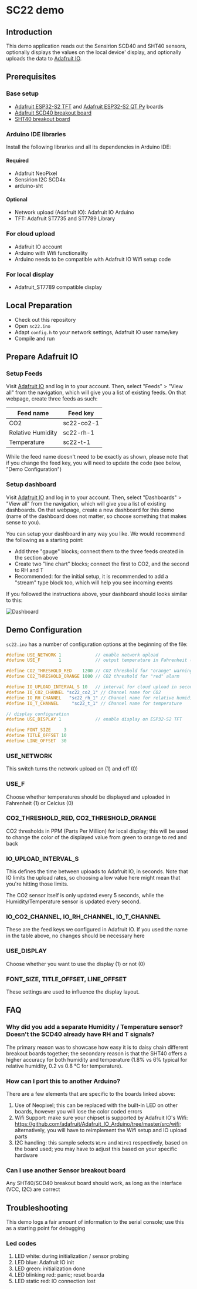 # SC22 demo

## Introduction

This demo application reads out the Sensirion SCD40 and SHT40 sensors, optionally displays the values on the local device' display, and optionally uploads the data to [Adafruit IO](https://io.adafruit.com).

## Prerequisites

### Base setup
- [Adafruit ESP32-S2 TFT](https://www.adafruit.com/product/5300]) and [Adafruit ESP32-S2 QT Py](https://www.adafruit.com/product/5325) boards
- [Adafruit SCD40 breakout board](https://www.adafruit.com/product/5187)
- [SHT40 breakout board](https://www.adafruit.com/product/4885)

### Arduino IDE libraries

Install the following libraries and all its dependencies in Arduino IDE:

#### Required
- Adafruit NeoPixel
- Sensirion I2C SCD4x
- arduino-sht

#### Optional
- Network upload (Adafruit IO): Adafruit IO Arduino
- TFT: Adafruit ST7735 and ST7789 Library

### For cloud upload 
- Adafruit IO account
- Arduino with Wifi functionality
- Arduino needs to be compatible with Adafruit IO Wifi setup code

### For local display
- Adafruit_ST7789 compatible display


## Local Preparation
- Check out this repository
- Open `sc22.ino`
- Adapt `config.h` to your network settings, Adafruit IO user name/key
- Compile and run

## Prepare Adafruit IO

### Setup Feeds
Visit [Adafruit IO](https://io.adafruit.com) and log in to your account. Then, select "Feeds" > "View all" from the navigation, which will give you a list of existing feeds. On that webpage, create three feeds as such:

|Feed name|Feed key|
|----------|-------|
|CO2|sc22-co2-1|
|Relative Humidity|sc22-rh-1|
|Temperature|sc22-t-1|

While the feed name doesn't need to be exactly as shown, please note that if you change the feed key, you will need to update the code (see below, "Demo Configuration")

### Setup dashboard
Visit [Adafruit IO](https://io.adafruit.com) and log in to your account. Then, select "Dashboards" > "View all" from the navigation, which will give you a list of existing dashboards. On that webpage, create a new dashboard for this demo (name of the dashboard does not matter, so choose something that makes sense to you).

You can setup your dashboard in any way you like. We would recommend the following as a starting point:
- Add three "gauge" blocks; connect them to the three feeds created in the section above
- Create two "line chart" blocks; connect the first to CO2, and the second to RH and T
- Recommended: for the initial setup, it is recommended to add a "stream" type block too, which will help you see incoming events

If you followed the instructions above, your dashboard should looks similar to this:

![Dashboard](assets/dashboard.jpg)

## Demo Configuration

`sc22.ino` has a number of configuration options at the beginning of the file:

```c++
#define USE_NETWORK 1             // enable network upload
#define USE_F       1             // output temperature in Fahrenheit (alternative: Celcius)

#define CO2_THRESHOLD_RED    1200 // CO2 threshold for "orange" warning
#define CO2_THRESHOLD_ORANGE 1000 // CO2 threshold for "red" alarm

#define IO_UPLOAD_INTERVAL_S 10   // interval for cloud upload in seconds
#define IO_CO2_CHANNEL "sc22_co2_1" // Channel name for CO2
#define IO_RH_CHANNEL   "sc22_rh_1" // Channel name for relative humidity
#define IO_T_CHANNEL     "sc22_t_1" // Channel name for temperature

// display configuration
#define USE_DISPLAY 1             // enable display on ESP32-S2 TFT

#define FONT_SIZE     3
#define TITLE_OFFSET 10
#define LINE_OFFSET  30
```

### USE_NETWORK
This switch turns the network upload on (1) and off (0)

### USE_F
Choose whether temperatures should be displayed and uploaded in Fahrenheit (1) or Celcius (0)

### CO2_THRESHOLD_RED, CO2_THRESHOLD_ORANGE
CO2 thresholds in PPM (Parts Per Million) for local display; this will be used to change the color of the displayed value from green to orange to red and back

### IO_UPLOAD_INTERVAL_S
This defines the time between uploads to Adafruit IO, in seconds. Note that IO limits the upload rates, so choosing a low value here might mean that you're hitting those limits.

The CO2 sensor itself is only updated every 5 seconds, while the Humidity/Temperature sensor is updated every second.

### IO_CO2_CHANNEL, IO_RH_CHANNEL, IO_T_CHANNEL
These are the feed keys we configured in Adafruit IO. If you used the name in the table above, no changes should be necessary here

### USE_DISPLAY
Choose whether you want to use the display (1) or not (0)

### FONT_SIZE, TITLE_OFFSET, LINE_OFFSET
These settings are used to influence the display layout.

## FAQ

### Why did you add a separate Humidity / Temperature sensor? Doesn't the SCD40 already have RH and T signals?

The primary reason was to showcase how easy it is to daisy chain different breakout boards together; the secondary reason is that the SHT40 offers a higher accuracy for both humidity and temperature (1.8% vs 6% typical for relative humidity, 0.2 vs 0.8 °C for temperature).

### How can I port this to another Arduino?

There are a few elements that are specific to the boards linked above:
1. Use of Neopixel; this can be replaced with the built-in LED on other boards, however you will lose the color coded errors
2. Wifi Support: make sure your chipset is supported by Adafruit IO's Wifi: https://github.com/adafruit/Adafruit_IO_Arduino/tree/master/src/wifi; alternatively, you will have to reimplement the Wifi setup and IO upload parts
3. I2C handling: this sample selects `Wire` and `Wire1` respectively, based on the board used; you may have to adjust this based on your specific hardware

### Can I use another Sensor breakout board

Any SHT40/SCD40 breakout board should work, as long as the interface (VCC, I2C) are correct

## Troubleshooting

This demo logs a fair amount of information to the serial console; use this as a starting point for debugging

### Led codes
1. LED white: during initialization / sensor probing
2. LED blue: Adafruit IO init
3. LED green: initialization done
4. LED blinking red: panic; reset boarda
5. LED static red: IO connection lost
